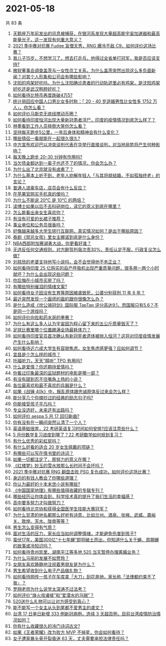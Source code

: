 # 2021-05-18

共 83 条

<!-- BEGIN -->
<!-- 最后更新时间 Tue May 18 2021 08:16:54 GMT+0800 (China Standard Time) -->

1. [天鹅座万年前发出的讯息被捕获，在银河系发现大量超高能宇宙加速器和最高能量光子，这一发现有何重大意义？](https://www.zhihu.com/question/459873347)
2. [2021 季中赛对抗赛 Fudge 盲僧天秀，RNG 爆冷不敌
   C9，如何评价这场比赛？](https://www.zhihu.com/question/460014492)
3. [我儿子15岁，不想学习了，想去打乒乓，他得过全省单打冠军，我是否应该支持?](https://www.zhihu.com/question/456960345)
4. [微软董事会调查盖茨与一女性员工关系，为什么盖茨突然出现这么多负面新闻？对其个人形象和公司会有哪些影响？](https://www.zhihu.com/question/459873120)
5. [沈阳的鸡架好吃吗，为什么沈阳确诊患者的行动轨迹里必有鸡架，是沈阳鸡架好吃还是武汉鸭脖好吃？](https://www.zhihu.com/question/459920240)
6. [如何看待比特币再度跌破4万5?](https://www.zhihu.com/question/459874779)
7. [统计局回应中国人口男比女多时称：「 20 - 40 岁适婚男性比女性多 1752
   万人」，你怎么看？](https://www.zhihu.com/question/459890468)
8. [如何评价马斯克无底线搅动币圈？](https://www.zhihu.com/question/459379377)
9. [如何看待印度恒河出现大量新冠患者浮尸，印度的疫情情况到底怎么样了？](https://www.zhihu.com/question/459407486)
10. [林墨看到工作人员摔倒大笑你怎么看？](https://www.zhihu.com/question/459874652)
11. [坚持每天跑步5公里，一年后身体和精神会有什么变化？](https://www.zhihu.com/question/422797771)
12. [哪些情侣一看就能在一起很久很久?](https://www.zhihu.com/question/309398217)
13. [中方宣布欢迎巴以冲突谈判代表在华举行直接谈判，对当地局势将产生何种影响？](https://www.zhihu.com/question/459778849)
14. [每天晚上跑步 20-30 分钟有作用吗?](https://www.zhihu.com/question/435607815)
15. [当欠债金额达到一辈子也还不了的情况，你会怎么办？](https://www.zhihu.com/question/458085883)
16. [为什么出了北京就没有卤煮了？](https://www.zhihu.com/question/64760707)
17. [为什么基本上听不到，老年人劝解年轻人「与其将就结婚，不如孤独终老」的言论？](https://www.zhihu.com/question/454631538)
18. [普通人进豪车店，店员会有什么反应？](https://www.zhihu.com/question/40852072)
19. [在苹果官网买手机真的傻吗？](https://www.zhihu.com/question/447287590)
20. [为什么不能说 20℃ 是 10℃ 的两倍？](https://www.zhihu.com/question/25112140)
21. [读博士如果以后不去科研岗位，读它的意义到底在哪里？](https://www.zhihu.com/question/454944295)
22. [怎么能看出来女生喜欢你？](https://www.zhihu.com/question/453143428)
23. [有没有可爱的长裙子推荐？](https://www.zhihu.com/question/446771263)
24. [事业单位和公务员很香吗？](https://www.zhihu.com/question/458608927)
25. [好像越来越多大学生转行互联网，真实情况如何？是出于哪些原因？](https://www.zhihu.com/question/459260995)
26. [泰剧《禁忌女孩》里女主娜诺到底是什么身份？](https://www.zhihu.com/question/407927126)
27. [NBA西部附加赛湖勇大战，你更看好谁？](https://www.zhihu.com/question/459872947)
28. [无违反任何交通规则，对方醉驾判我次责30%，责任认定不服，行政复议怎么做?](https://www.zhihu.com/question/456577306)
29. [刘慈欣的老婆支持他写小说吗，会不会觉得他不务正业？](https://www.zhihu.com/question/331517225)
30. [如何看待印度 25
    亿购买的自产呼吸机出现严重质量问题，很多用一两个小时就坏？为什么会出现这些问题？](https://www.zhihu.com/question/459351191)
31. [你后悔在小城市买房了吗？](https://www.zhihu.com/question/449925888)
32. [有哪些特别催泪的情绪文案?](https://www.zhihu.com/question/452940386)
33. [如何看待女子因没有生育等原因被虐致死，公婆分别获刑 11 年 6
    年？](https://www.zhihu.com/question/459407583)
34. [最近突然发现一个画师的画的跟你很像怎么办？](https://www.zhihu.com/question/458314529)
35. [是什么造成《坎公骑冠剑》国际服 TapTap
    评分高达9.1，而国服只有5.6？不是同一个游戏吗？](https://www.zhihu.com/question/457083092)
36. [如何评价向佐和药水哥的拳赛？](https://www.zhihu.com/question/459765039)
37. [为什么有这么多人认为宇宙因为程心留下来的五公斤质量毁灭了？](https://www.zhihu.com/question/459631568)
38. [足球比赛里哪个位置踢满全场最耗体力？](https://www.zhihu.com/question/453006393)
39. [如何看待印度官员首次确认有新冠死者遗体被抛入恒河？这将对印度疫情发展产生什么影响？](https://www.zhihu.com/question/459878844)
40. [如何看待近六成大学生有容貌焦虑，女生焦虑感更强？应如何调节？](https://www.zhihu.com/question/446241093)
41. [宜昌是个怎么样的城市？](https://www.zhihu.com/question/21612230)
42. [托福听力，天天“精听” TPO 有用吗?](https://www.zhihu.com/question/352329685)
43. [什么是爱情？你还期待爱情吗？](https://www.zhihu.com/question/314617726)
44. [你看过印象最深的监狱题材的电影是哪一部？](https://www.zhihu.com/question/429886512)
45. [有没有甜到忍不住嘴角上扬的小说？](https://www.zhihu.com/question/446148942)
46. [各位最喜欢和最不喜欢的兵器是什么？](https://www.zhihu.com/question/457633132)
47. [如果《战锤 40k》中，叛乱原体跟忠诚原体反过来会怎么样？](https://www.zhihu.com/question/457909327)
48. [能分享几个你摘抄过的经典的励志句子吗?](https://www.zhihu.com/question/457220851)
49. [你能接受孩子平凡吗？](https://www.zhihu.com/question/455639319)
50. [专业没选好，未来还有出路吗？](https://www.zhihu.com/question/459772501)
51. [如何评价 aespa 5 月 17 回归新曲?](https://www.zhihu.com/question/459951978)
52. [你有没有在一瞬间突然认清了一个人？](https://www.zhihu.com/question/322856732)
53. [英语基础很差，22 考研英语复习时间如何安排?应该注意些什么？](https://www.zhihu.com/question/459020830)
54. [5 月份数学复习进度到哪了？22 考研数学如何规划复习？](https://www.zhihu.com/question/458846422)
55. [有什么优秀的彩虹屁吗？](https://www.zhihu.com/question/313455842)
56. [有什么好看的适合 20 岁女生佩戴的项链？](https://www.zhihu.com/question/38031736)
57. [有哪些可以写在情书里的诗词？](https://www.zhihu.com/question/455186664)
58. [如果一切都注定了，那努力的意义在哪？](https://www.zhihu.com/question/458786911)
59. [《红楼梦》妙玉的雪水放那么长时间不会坏吗？](https://www.zhihu.com/question/459604175)
60. [2021 季中赛对抗赛 RNG 翻盘击败 PSG
    复仇成功，如何评价这场比赛？](https://www.zhihu.com/question/459980638)
61. [身边的有钱人教会了你哪些道理？](https://www.zhihu.com/question/430653175)
62. [你认为最好的十本末世小说有哪些?](https://www.zhihu.com/question/403545900)
63. [《中国国家地理》有哪些值得收藏的专辑专刊？](https://www.zhihu.com/question/36595394)
64. [哪些经历让你体会到，科学技术真的提升了我们生活的幸福感？](https://www.zhihu.com/question/459895565)
65. [高中要多努力才叫做努力？](https://www.zhihu.com/question/60440328)
66. [如何看待北京协和获得全国医学生技能大赛冠军？](https://www.zhihu.com/question/459799913)
67. [为什么甘肃的地名都那么好听有诗意，比如兰州、酒泉、张掖、武威、嘉峪关、敦煌、天水、陇南等等？](https://www.zhihu.com/question/343852891)
68. [男生怎么变得有气质？](https://www.zhihu.com/question/29569463)
69. [面对生活的压力，家长应当如何调整情绪，才能避免伤害到孩子?](https://www.zhihu.com/question/459318854)
70. [蛰伏17年，美国300亿“十七年蝉”即将破土而出，你知道什么关于蝉、周期蝉的故事或冷知识吗？](https://www.zhihu.com/question/459355817)
71. [如何看待贵州凯里、湖南平江等多地 520 当天暂停办理离婚业务？](https://www.zhihu.com/question/459749764)
72. [为什么马丽的发展不如贾玲？](https://www.zhihu.com/question/459059707)
73. [女朋友喜欢静静地注视着男朋友是为什么？](https://www.zhihu.com/question/309919749)
74. [男生希望收到什么电子产品做礼物？](https://www.zhihu.com/question/59448723)
75. [如何看待网传一孩子在车库拿「大刀」刮花奔驰，家长称「法律都约束不了我」？](https://www.zhihu.com/question/459405484)
76. [罗翔老师为什么说学太深通不过法考？](https://www.zhihu.com/question/453113816)
77. [如何评价“烽火戏诸侯”和“爱潜水的乌贼”？](https://www.zhihu.com/question/450823839)
78. [520送什么礼物可以让对方感受到真心？](https://www.zhihu.com/question/323398197)
79. [能不能写一个女主从头到尾都不爱男主的虐文？](https://www.zhihu.com/question/386594644)
80. [台湾 17 日单日新增 333 例新冠病例，连续 3
    天超百例，目前台湾疫情防治情况如何？](https://www.zhihu.com/question/459921281)
81. [你有什么收藏很久的冷门诗词古文?](https://www.zhihu.com/question/446560681)
82. [如果《王者荣耀》改为败方 MVP 不掉星，你会如何看待？](https://www.zhihu.com/question/392122091)
83. [女子遭家暴头骨开裂昏迷 63 天，丈夫需要承担法律责任吗？](https://www.zhihu.com/question/459872746)

<!-- END -->
